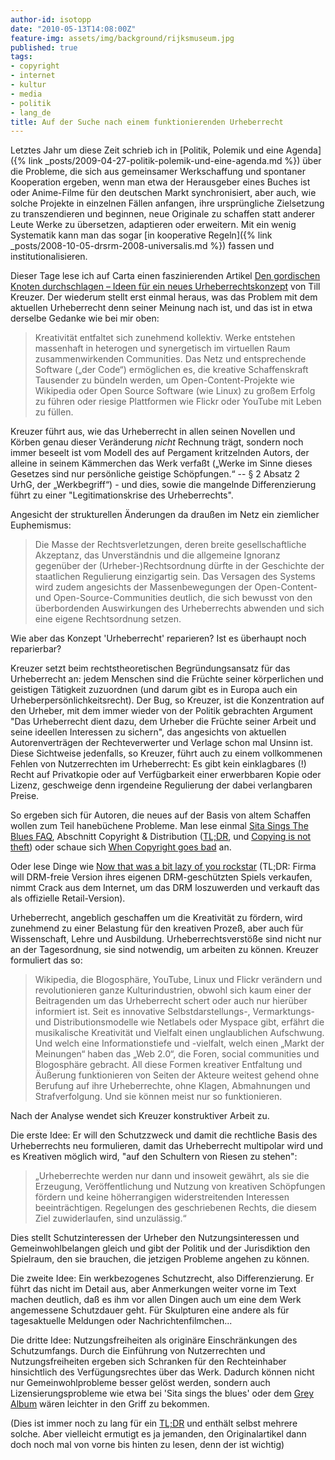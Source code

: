```yaml
---
author-id: isotopp
date: "2010-05-13T14:08:00Z"
feature-img: assets/img/background/rijksmuseum.jpg
published: true
tags:
- copyright
- internet
- kultur
- media
- politik
- lang_de
title: Auf der Suche nach einem funktionierenden Urheberrecht
---
```

Letztes Jahr um diese Zeit schrieb ich in 
[Politik, Polemik und eine Agenda]({% link _posts/2009-04-27-politik-polemik-und-eine-agenda.md %})
über die Probleme, die sich aus gemeinsamer Werkschaffung und spontaner
Kooperation ergeben, wenn man etwa der Herausgeber eines Buches ist oder
Anime-Filme für den deutschen Markt synchronisiert, aber auch, wie solche
Projekte in einzelnen Fällen anfangen, ihre ursprüngliche Zielsetzung zu
transzendieren und beginnen, neue Originale zu schaffen statt anderer Leute
Werke zu übersetzen, adaptieren oder erweitern. Mit ein wenig Systematik
kann man das sogar
[in kooperative Regeln]({% link _posts/2008-10-05-drsrm-2008-universalis.md %})
fassen und institutionalisieren.

Dieser Tage lese ich auf Carta einen faszinierenden Artikel 
[Den gordischen Knoten durchschlagen – Ideen für ein neues Urheberrechtskonzept](http://carta.info/26165/den-gordischen-knoten-durchschlagen-ideen-fuer-ein-neues-urheberrechtskonzept/)
von Till Kreuzer. Der wiederum stellt erst einmal heraus, was das Problem
mit dem aktuellen Urheberrecht denn seiner Meinung nach ist, und das ist in
etwa derselbe Gedanke wie bei mir oben:

> Kreativität entfaltet sich zunehmend kollektiv. Werke entstehen massenhaft
> in heterogen und synergetisch im virtuellen Raum zusammenwirkenden
> Communities. Das Netz und entsprechende Software („der Code“) ermöglichen
> es, die kreative Schaffenskraft Tausender zu bündeln werden, um
> Open-Content-Projekte wie Wikipedia oder Open Source Software (wie Linux)
> zu großem Erfolg zu führen oder riesige Plattformen wie Flickr oder
> YouTube mit Leben zu füllen.

Kreuzer führt aus, wie das Urheberrecht in allen seinen Novellen und Körben
genau dieser Veränderung _nicht_ Rechnung trägt, sondern noch immer beseelt
ist vom Modell des auf Pergament kritzelnden Autors, der alleine in seinem
Kämmerchen das Werk verfaßt („Werke im Sinne dieses Gesetzes sind nur
persönliche geistige Schöpfungen.“ -- § 2 Absatz 2 UrhG, der „Werkbegriff“) -
und dies, sowie die mangelnde Differenzierung führt zu einer
"Legitimationskrise des Urheberrechts".

Angesicht der strukturellen Änderungen da draußen im Netz ein ziemlicher
Euphemismus:

> Die Masse der Rechtsverletzungen, deren breite gesellschaftliche
> Akzeptanz, das Unverständnis und die allgemeine Ignoranz gegenüber der
> (Urheber-)Rechtsordnung dürfte in der Geschichte der staatlichen
> Regulierung einzigartig sein. Das Versagen des Systems wird zudem
> angesichts der Massenbewegungen der Open-Content- und
> Open-Source-Communities deutlich, die sich bewusst von den überbordenden
> Auswirkungen des Urheberrechts abwenden und sich eine eigene Rechtsordnung
> setzen.

Wie aber das Konzept 'Urheberrecht' reparieren? Ist es überhaupt noch
reparierbar?

Kreuzer setzt beim rechtstheoretischen Begründungsansatz für das
Urheberrecht an: jedem Menschen sind die Früchte seiner körperlichen und
geistigen Tätigkeit zuzuordnen (und darum gibt es in Europa auch ein
Urheberpersönlichkeitsrecht). Der Bug, so Kreuzer, ist die Konzentration auf
den Urheber, mit dem immer wieder von der Politik gebrachten Argument "Das
Urheberrecht dient dazu, dem Urheber die Früchte seiner Arbeit und seine
ideellen Interessen zu sichern", das angesichts von aktuellen
Autorenverträgen der Rechteverwerter und Verlage schon mal Unsinn ist. Diese
Sichtweise jedenfalls, so Kreuzer, führt auch zu einem vollkommenen Fehlen
von Nutzerrechten im Urheberrecht: Es gibt kein einklagbares (!) Recht auf
Privatkopie oder auf Verfügbarkeit einer erwerbbaren Kopie oder Lizenz,
geschweige denn irgendeine Regulierung der dabei verlangbaren Preise.

So ergeben sich für Autoren, die neues auf der Basis von altem Schaffen
wollen zum Teil hanebüchene Probleme. Man lese einmal
[Sita Sings The Blues FAQ](http://www.sitasingstheblues.com/faq.html),
Abschnitt Copyright & Distribution 
([TL;DR](http://en.wikipedia.org/wiki/Sita_Sings_The_Blues#Copyright_problems),
und
[Copying is not theft](https://www.youtube.com/watch?time_continue=3&v=IeTybKL1pM4))
oder schaue sich
[When Copyright goes bad](http://www.youtube.com/watch?v=l_C77d7KBHk)
an.

Oder lese Dinge wie
[Now that was a bit lazy of you rockstar](http://forums.steampowered.com/forums/showthread.php?t=1263556) (TL;DR:
Firma will DRM-freie Version ihres eigenen DRM-geschützten Spiels verkaufen,
nimmt Crack aus dem Internet, um das DRM loszuwerden und verkauft das als
offizielle Retail-Version).

Urheberrecht, angeblich geschaffen um die Kreativität zu fördern, wird
zunehmend zu einer Belastung für den kreativen Prozeß, aber auch für
Wissenschaft, Lehre und Ausbildung. Urheberrechtsverstöße sind nicht nur an
der Tagesordnung, sie sind notwendig, um arbeiten zu können. Kreuzer
formuliert das so:

> Wikipedia, die Blogosphäre, YouTube, Linux und Flickr verändern und
> revolutionieren ganze Kulturindustrien, obwohl sich kaum einer der
> Beitragenden um das Urheberrecht schert oder auch nur hierüber informiert
> ist. Seit es innovative Selbstdarstellungs-, Vermarktungs- und
> Distributionsmodelle wie Netlabels oder Myspace gibt, erfährt die
> musikalische Kreativität und Vielfalt einen unglaublichen Aufschwung. Und
> welch eine Informationstiefe und -vielfalt, welch einen „Markt der
> Meinungen“ haben das „Web 2.0“, die Foren, social communities und
> Blogosphäre gebracht. All diese Formen kreativer Entfaltung und Äußerung
> funktionieren von Seiten der Akteure weitest gehend ohne Berufung auf ihre
> Urheberrechte, ohne Klagen, Abmahnungen und Strafverfolgung. Und sie
> können meist nur so funktionieren.

Nach der Analyse wendet sich Kreuzer konstruktiver Arbeit zu.

Die erste Idee: Er will den Schutzzweck und damit die rechtliche Basis des
Urheberrechts neu formulieren, damit das Urheberrecht multipolar wird und es
Kreativen möglich wird, "auf den Schultern von Riesen zu stehen":

> „Urheberrechte werden nur dann und insoweit gewährt, als sie die
> Erzeugung, Veröffentlichung und Nutzung von kreativen Schöpfungen fördern
> und keine höherrangigen widerstreitenden Interessen beeinträchtigen.
> Regelungen des geschriebenen Rechts, die diesem Ziel zuwiderlaufen, sind
> unzulässig.“

Dies stellt Schutzinteressen der Urheber den Nutzungsinteressen und
Gemeinwohlbelangen gleich und gibt der Politik und der Jurisdiktion den
Spielraum, den sie brauchen, die jetzigen Probleme angehen zu können.

Die zweite Idee: Ein werkbezogenes Schutzrecht, also Differenzierung. Er
führt das nicht im Detail aus, aber Anmerkungen weiter vorne im Text machen
deutlich, daß es ihm vor allen Dingen auch um eine dem Werk angemessene
Schutzdauer geht. Für Skulpturen eine andere als für tagesaktuelle Meldungen
oder Nachrichtenfilmchen...

Die dritte Idee: Nutzungsfreiheiten als originäre Einschränkungen des
Schutzumfangs. Durch die Einführung von Nutzerrechten und Nutzungsfreiheiten
ergeben sich Schranken für den Rechteinhaber hinsichtlich des
Verfügungsrechtes über das Werk. Dadurch können nicht nur Gemeinwohlprobleme
besser gelöst werden, sondern auch Lizensierungsprobleme wie etwa bei 'Sita
sings the blues' oder dem
[Grey Album](http://en.wikipedia.org/wiki/Grey_Album) wären leichter in den
Griff zu bekommen.

(Dies ist immer noch zu lang für ein 
[TL;DR](http://www.urbandictionary.com/define.php?term=Too+long+didn%27t+read)
und enthält selbst mehrere solche. Aber vielleicht ermutigt es ja jemanden,
den Originalartikel dann doch noch mal von vorne bis hinten zu lesen, denn
der ist wichtig)
